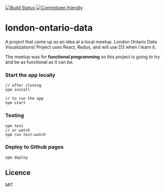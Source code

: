 [![Build Status](https://travis-ci.org/natac13/london-ontario-data.svg?branch=master)](https://travis-ci.org/natac13/london-ontario-data) [![Commitizen friendly](https://img.shields.io/badge/commitizen-friendly-brightgreen.svg)](http://commitizen.github.io/cz-cli/)

# london-ontario-data


A project that came up as an idea at a local meetup. London Ontario Data Visualizations! Project uses React, Redux, and will use D3 when I learn it.

The meetup was for **functional programming** so this project is going to try and be as functional as it can be. 

### Start the app locally
```
// after cloning 
npm install

// to run the app
npm start
```

### Testing 
```
npm test
// or watch
npm run test:watch
```


### Deploy to Github pages
```
npm deploy
```

## Licence

MIT
